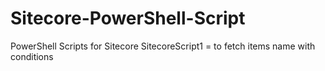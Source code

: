 # Sitecore-PowerShell-Script
PowerShell Scripts for Sitecore
SitecoreScript1 = to fetch items name with conditions